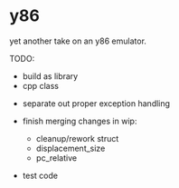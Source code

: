 # y86
yet another take on an y86 emulator.

TODO:
* build as library
* cpp class
- separate out proper exception handling

* finish merging changes in wip:
	- cleanup/rework struct
	* displacement_size
	* pc_relative

* test code
